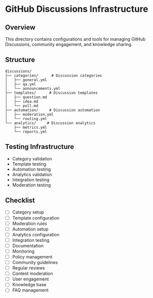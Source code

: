 # GitHub Discussions Infrastructure

## Overview
This directory contains configurations and tools for managing GitHub Discussions, community engagement, and knowledge sharing.

## Structure
```
discussions/
├── categories/      # Discussion categories
│   ├── general.yml
│   ├── qa.yml
│   └── announcements.yml
├── templates/      # Discussion templates
│   ├── question.md
│   ├── idea.md
│   └── poll.md
├── automation/     # Discussion automation
│   ├── moderation.yml
│   └── routing.yml
└── analytics/     # Discussion analytics
    ├── metrics.yml
    └── reports.yml
```

## Testing Infrastructure
- Category validation
- Template testing
- Automation testing
- Analytics validation
- Integration testing
- Moderation testing

## Checklist
- [ ] Category setup
- [ ] Template configuration
- [ ] Moderation rules
- [ ] Automation setup
- [ ] Analytics configuration
- [ ] Integration testing
- [ ] Documentation
- [ ] Monitoring
- [ ] Policy management
- [ ] Community guidelines
- [ ] Regular reviews
- [ ] Content moderation
- [ ] User engagement
- [ ] Knowledge base
- [ ] FAQ management
